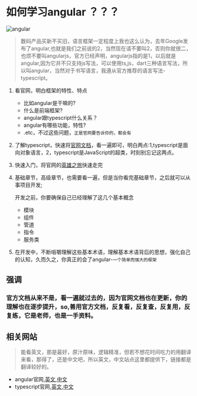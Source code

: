 # 如何学习angular ？？？

![angular](http://or0g12e5e.bkt.clouddn.com/blog/2017-10-23-angular.png)

> 数码产品买新不买旧，语言框架一定程度上我也这么认为，去年Google发布了angular,也就是我们之前说的2，当然现在请不要叫2，否则你就很二，也烦不要叫angularjs，官方已经声明，angularjs指的是1，以后就是angular,因为它并不只支持js写法，可以使用ts,js，dart三种语言写法，所以叫angular，当然对于书写语言，我遵从官方推荐的语言写法-typescript。

1. 看官网，明白框架的特性、特点
	- 比如angular是干嘛的?
	- 什么是前端框架?
	- angular跟typescript什么关系？
	- angular有哪些功能，特性?
	- .etc，不过这些问题，`正是官网要告诉你的，都会有`
2. 了解typescript，快速将[官网文档](https://www.tslang.cn/docs/handbook/basic-types.html)，看一遍即可，明白两点:1,typescript是面向对象语言，2，typescript是JavaScript的超类，时刻别忘记这两点。
3. 快速入门，将官网的[英雄之旅](https://angular.cn/tutorial)快速走完
4. 基础章节，高级章节，也需要看一遍，但是当你看完基础章节，之后就可以从事项目开发;

	开发之前，你要确保自己已经理解了这几个基本概念
	- 模块
	- 组件
	- 管道
	- 指令
	- 服务类
5. 在开发中，不断咀嚼理解这些基本术语，理解基本术语背后的思想，强化自己的认知，久而久之，你真正的会了angular-`一个简单而强大的框架`

## 强调

### 官方文档从来不是，看一遍就过去的，因为官网文档也在更新，你的理解也在逐步提升，so,善用官方文档，反复看，反复查，反复用，反复练，它是老师，也是一手资料。

## 相关网站
> 能看英文，那是最好，原汁原味，逻辑精准，但若不想花时间吃力的用翻译来看，那得了，还是中文吧，所以英文，中文站点这里都提供下，链接都是翻译较好的。

+ angular官网,[英文](https://angular.io),[中文](https://angular.cn/)
+ typescript官网,[英文](https://www.typescriptlang.org/),[中文](https://www.tslang.cn)
